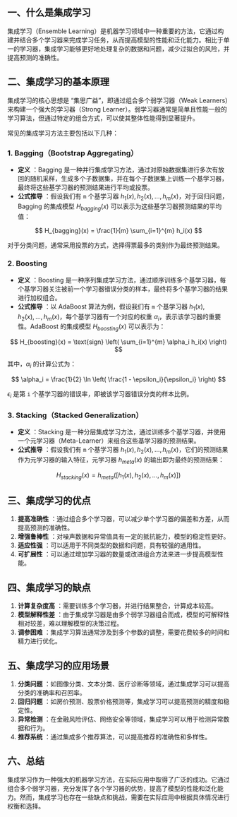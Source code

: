 ## 一、什么是集成学习

集成学习（Ensemble Learning）是机器学习领域中一种重要的方法，它通过构建并结合多个学习器来完成学习任务，从而提高模型的性能和泛化能力。相比于单一的学习器，集成学习能够更好地处理复杂的数据和问题，减少过拟合的风险，并提高预测的准确性。

## 二、集成学习的基本原理

集成学习的核心思想是 “集思广益”，即通过组合多个弱学习器（Weak Learners）来构建一个强大的学习器（Strong Learner）。弱学习器通常是简单且性能一般的学习算法，但通过特定的组合方式，可以使其整体性能得到显著提升。

常见的集成学习方法主要包括以下几种：

### 1. Bagging（Bootstrap Aggregating）

  * **定义** ：Bagging 是一种并行集成学习方法，通过对原始数据集进行多次有放回的随机采样，生成多个子数据集，并在每个子数据集上训练一个基学习器，最终将这些基学习器的预测结果进行平均或投票。
  * **公式推导** ：假设我们有 `m` 个基学习器 ${h_1(x), h_2(x), \dots, h_m(x)}$，对于回归问题，Bagging 的集成模型 $H_{bagging}(x)$ 可以表示为这些基学习器预测结果的平均值：

$$
H_{bagging}(x) = \frac{1}{m} \sum_{i=1}^{m} h_i(x)
$$

   对于分类问题，通常采用投票的方式，选择得票最多的类别作为最终预测结果。

### 2. Boosting

  * **定义** ：Boosting 是一种序列集成学习方法，通过顺序训练多个基学习器，每个基学习器关注被前一个学习器错误分类的样本，最终将多个基学习器的结果进行加权组合。
  * **公式推导** ：以 AdaBoost 算法为例，假设我们有 `m` 个基学习器 ${h_1(x), h_2(x), \dots, h_m(x)}$，每个基学习器有一个对应的权重 $\alpha_i$，表示该学习器的重要性。AdaBoost 的集成模型 $H_{boosting}(x)$ 可以表示为：

$$
H_{boosting}(x) = \text{sign} \left( \sum_{i=1}^{m} \alpha_i h_i(x) \right)
$$

   其中，$\alpha_i$ 的计算公式为：

$$
\alpha_i = \frac{1}{2} \ln \left( \frac{1 - \epsilon_i}{\epsilon_i} \right)
$$

   $\epsilon_i$ 是第 `i` 个基学习器的错误率，即被该学习器错误分类的样本比例。

### 3. Stacking（Stacked Generalization）

  * **定义** ：Stacking 是一种分层集成学习方法，通过训练多个基学习器，并使用一个元学习器（Meta-Learner）来组合这些基学习器的预测结果。
  * **公式推导** ：假设我们有 `m` 个基学习器 ${h_1(x), h_2(x), \dots, h_m(x)}$，它们的预测结果作为元学习器的输入特征，元学习器 $h_{meta}(x)$ 的输出即为最终的预测结果：

$$
H_{stacking}(x) = h_{meta} \left( [h_1(x), h_2(x), \dots, h_m(x)] \right)
$$

## 三、集成学习的优点

  1. **提高准确性** ：通过组合多个学习器，可以减少单个学习器的偏差和方差，从而提高预测的准确性。
  2. **增强鲁棒性** ：对噪声数据和异常值具有一定的抵抗能力，模型的稳定性更好。
  3. **适应性强** ：可以适用于不同类型的数据和问题，具有较强的通用性。
  4. **可扩展性** ：可以通过增加学习器的数量或改进组合方法来进一步提高模型性能。

## 四、集成学习的缺点

  1. **计算复杂度高** ：需要训练多个学习器，并进行结果整合，计算成本较高。
  2. **模型解释性差** ：由于集成学习器是由多个弱学习器组合而成，模型的可解释性相对较差，难以理解模型的决策过程。
  3. **调参困难** ：集成学习算法通常涉及到多个参数的调整，需要花费较多的时间和精力进行优化。

## 五、集成学习的应用场景

  1. **分类问题** ：如图像分类、文本分类、医疗诊断等领域，通过集成学习可以提高分类的准确率和召回率。
  2. **回归问题** ：如房价预测、股票价格预测等，集成学习可以提高预测的精度和稳定性。
  3. **异常检测** ：在金融风险评估、网络安全等领域，集成学习可以用于检测异常数据和行为。
  4. **推荐系统** ：通过集成多个推荐算法，可以提高推荐的准确性和多样性。

## 六、总结

集成学习作为一种强大的机器学习方法，在实际应用中取得了广泛的成功。它通过组合多个弱学习器，充分发挥了各个学习器的优势，提高了模型的性能和泛化能力。然而，集成学习也存在一些缺点和挑战，需要在实际应用中根据具体情况进行权衡和选择。